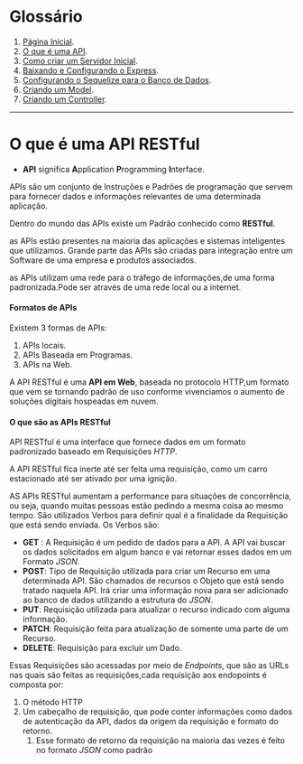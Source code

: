 <h1>Glossário</h1>

1. [Página Inicial](https://estudosdofantinho.github.io/API_RESTful_JS/).
2. [O que é uma API](1-O-que-é-uma-api.md).
3. [Como criar um Servidor Inicial](2-Servidor-Inicial.md).
4. [Baixando e Configurando o Express](3-Configurando-Express.md).
5. [Configurando o Sequelize para o Banco de Dados](4-Configurando-Banco-de-Dados.md).
6. [Criando um Model](5-Criando-um-Model.md).
7. [Criando um Controller](6-Criando-um-Controller.md).

---

# O que é uma API RESTful

* **API** significa **A**pplication **P**rogramming **I**nterface.

APIs são um conjunto de Instruções e Padrões de programação que servem para fornecer dados e informações relevantes de uma determinada aplicação.

Dentro do mundo das APIs existe um Padrão conhecido como **RESTful**.

as APIs estão presentes na maioria das aplicações e sistemas inteligentes que utilizamos. Grande parte das APIs são criadas para integração entre um Software de uma empresa e produtos associados.

as APIs utilizam uma rede para o tráfego de informações,de uma forma padronizada.Pode ser através de uma rede local ou a internet.

#### Formatos de APIs

Existem 3 formas de APIs:

1. APIs locais.
2. APIs Baseada em Programas.
3. APIs na Web.

A API RESTful é uma **API em Web**, baseada no protocolo HTTP,um formato que vem se tornando padrão de uso conforme vivenciamos o aumento de soluções digitais hospeadas em nuvem.

#### O que são as APIs RESTful

API RESTful é uma interface que fornece dados em um formato padronizado baseado em Requisições _HTTP_.

A API RESTful fica inerte até ser feita uma requisição, como um carro estacionado até ser ativado por uma ignição.

AS APIs RESTful aumentam a performance para situações de concorrência, ou seja, quando muitas pessoas estão pedindo a mesma coisa ao mesmo tempo. São utilizados Verbos para definir qual é a finalidade da Requisição que está sendo enviada. Os Verbos são:

* **GET** : A Requisição é um pedido de dados para a API. A API vai buscar os dados solicitados em algum banco e vai retornar esses dados em um Formato _JSON_.
* **POST**: Tipo de Requisição utilizada para criar um Recurso em uma determinada API. São chamados de recursos o Objeto que está sendo tratado naquela API. Irá criar uma informação nova para ser adicionado ao banco de dados utilizando a estrutura do _JSON_.
* **PUT**: Requisição utilizada para atualizar o recurso indicado com alguma informação.
* **PATCH**: Requisição feita para atualização de somente uma parte de um Recurso.
* **DELETE**: Requisição para excluir um Dado.

Essas Requisições são acessadas por meio de _Endpoints_, que são as URLs nas quais são feitas as requisições,cada requisição aos endopoints é composta por:

1. O método HTTP
2. Um cabeçalho de requisição, que pode conter informações como dados de autenticação da API, dados da origem da requisição e formato do retorno.
   1. Esse formato de retorno da requisição na maioria das vezes é feito no formato _JSON_ como padrão

